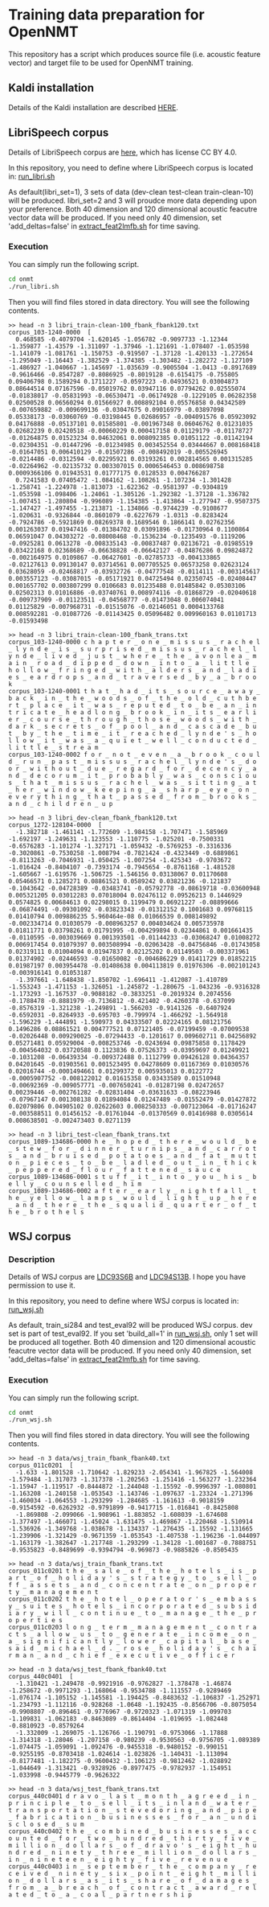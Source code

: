 # Training data preparation for OpenNMT
This repository has a script which produces source file (i.e. acoustic feature vector) and target file to be used for OpenNMT training.

## Kaldi installation

Details of the Kaldi installation are described [HERE](http://kaldi-asr.org/doc/install.html).


## LibriSpeech corpus

Details of LibriSpeech corpus are [here](http://www.openslr.org/12/), which has license CC BY 4.0.

In this repository, you need to define where LibriSpeech corpus is located in: [run_libri.sh](https://github.com/homink/kaldi/blob/FeatureText/egs/onmt/s5/run_libri.sh)

As default(libri_set=1), 3 sets of data (dev-clean test-clean train-clean-10) will be produced. libri_set=2 and 3 will proudce more data depending upon your preference. Both 40 dimension and 120 dimensional acoustic feacutre vector data will be produced. If you need only 40 dimension, set 'add_deltas=false' in [extract_feat2lmfb.sh](https://github.com/homink/kaldi/blob/FeatureText/egs/onmt/s5/local/extract_feat2lmfb.sh) for time saving.

### Execution

You can simply run the following script. 

```bash
cd onmt
./run_libri.sh
```

Then you will find files stored in data directory. You will see the following contents.
```
>> head -n 3 libri_train-clean-100_fbank_fbank120.txt
corpus_103-1240-0000  [
  0.468585 -0.4079704 -1.620145 -1.056782 -0.9097733 -1.12344 -1.359877 -1.43579 -1.311097 -1.37946 -1.121691 -1.078407 -1.053598 -1.141079 -1.081761 -1.150753 -0.919507 -1.37128 -1.420133 -1.272654 -1.295049 -1.16443 -1.382529 -1.374385 -1.303482 -1.282272 -1.127109 -1.486927 -1.040667 -1.145697 -1.035639 -0.9005504 -1.0413 -0.8917689 -0.9616466 -0.8547287 -0.8086925 -0.8019128 -0.6154175 -0.755805 0.09406798 0.1589294 0.1711227 -0.0597223 -0.04936521 0.03004873 0.08644514 0.07167596 -0.05019762 0.03947116 0.07794262 0.02555074 -0.01838017 -0.05831993 -0.06530471 -0.06174928 -0.1229105 0.06282358 0.02500528 0.06560294 0.01566927 0.008892104 0.05576858 0.04342589 -0.007659882 -0.009699136 -0.03047675 0.09016979 -0.03897098 0.05338173 -0.03060769 -0.03198445 0.02686957 -0.004091576 0.05923092 0.04176888 -0.05137101 0.01585801 -0.001967348 0.06046762 0.01231035 0.02682239 0.02420518 -0.00060229 0.000417158 0.01129179 -0.01178727 -0.01264875 0.01523234 0.04632061 0.008092385 0.01051122 -0.01142194 -0.02304351 -0.01447296 -0.01234985 0.003452554 0.03444667 0.008168418 -0.01647051 0.006410129 -0.01507286 -0.008492019 -0.005526945 -0.0214486 -0.0312594 -0.02295921 0.03193261 0.002814565 0.001315285 -0.02264962 -0.02135732 0.003307015 0.0006546453 0.008698758 0.0009366106 0.01943531 0.01777175 0.0128533 0.004766287
  0.7241583 0.07405472 -1.084162 -1.108261 -1.107234 -1.301428 -1.258741 -1.224978 -1.813073 -1.622362 -0.9581397 -0.9304819 -1.053598 -1.098406 -1.24061 -1.305126 -1.292382 -1.37128 -1.336782 -1.007451 -1.280804 -0.996089 -1.154385 -1.413864 -1.277947 -0.9507375 -1.147427 -1.497455 -1.213871 -1.134866 -0.9744239 -0.9108677 -1.020631 -0.9326844 -0.8601079 -0.6227679 -1.0313 -0.8283424 -0.7924786 -0.5921869 0.08269378 0.1689546 0.1866141 0.02762356 0.001263037 0.01947416 -0.01384702 0.03091896 -0.01730964 0.1100864 0.06591047 0.04303272 -0.08008468 -0.1536234 -0.1235493 -0.1119206 -0.0925281 0.0613278 -0.008335143 -0.00837487 0.02136721 -0.01985519 0.03422168 0.02368689 -0.06638828 -0.06642127 -0.04876286 0.09824872 -0.002164975 0.0109867 -0.06427601 -0.02785733 -0.004133865 -0.02127613 0.09130147 0.03714561 0.007705525 0.06573258 0.02623124 0.03628059 -0.02468817 -0.03932726 -0.04777548 -0.0114111 -0.003145617 0.003557123 -0.03087015 -0.05171921 0.04725494 0.02350745 -0.02408447 0.001657702 0.003807299 0.0106683 0.01235488 0.01485842 0.05303106 0.02502313 0.01016886 -0.03740761 0.008974116 -0.01868729 -0.02040618 -0.009737909 -0.01123511 -0.04568777 -0.01473048 0.006074041 0.01125829 -0.007968731 -0.01515076 -0.02146051 0.0004133768 0.008592281 -0.01087726 -0.01143425 0.05096482 0.009960163 0.01101713 -0.01593498
  
>> head -n 3 libri_train-clean-100_fbank_trans.txt
corpus_103-1240-0000 c h a p t e r _ o n e _ m i s s u s _ r a c h e l _ l y n d e _ i s _ s u r p r i s e d _ m i s s u s _ r a c h e l _ l y n d e _ l i v e d _ j u s t _ w h e r e _ t h e _ a v o n l e a _ m a i n _ r o a d _ d i p p e d _ d o w n _ i n t o _ a _ l i t t l e _ h o l l o w _ f r i n g e d _ w i t h _ a l d e r s _ a n d _ l a d i e s _ e a r d r o p s _ a n d _ t r a v e r s e d _ b y _ a _ b r o o k
corpus_103-1240-0001 t h a t _ h a d _ i t s _ s o u r c e _ a w a y _ b a c k _ i n _ t h e _ w o o d s _ o f _ t h e _ o l d _ c u t h b e r t _ p l a c e _ i t _ w a s _ r e p u t e d _ t o _ b e _ a n _ i n t r i c a t e _ h e a d l o n g _ b r o o k _ i n _ i t s _ e a r l i e r _ c o u r s e _ t h r o u g h _ t h o s e _ w o o d s _ w i t h _ d a r k _ s e c r e t s _ o f _ p o o l _ a n d _ c a s c a d e _ b u t _ b y _ t h e _ t i m e _ i t _ r e a c h e d _ l y n d e ' s _ h o l l o w _ i t _ w a s _ a _ q u i e t _ w e l l _ c o n d u c t e d _ l i t t l e _ s t r e a m
corpus_103-1240-0002 f o r _ n o t _ e v e n _ a _ b r o o k _ c o u l d _ r u n _ p a s t _ m i s s u s _ r a c h e l _ l y n d e ' s _ d o o r _ w i t h o u t _ d u e _ r e g a r d _ f o r _ d e c e n c y _ a n d _ d e c o r u m _ i t _ p r o b a b l y _ w a s _ c o n s c i o u s _ t h a t _ m i s s u s _ r a c h e l _ w a s _ s i t t i n g _ a t _ h e r _ w i n d o w _ k e e p i n g _ a _ s h a r p _ e y e _ o n _ e v e r y t h i n g _ t h a t _ p a s s e d _ f r o m _ b r o o k s _ a n d _ c h i l d r e n _ u p

>> head -n 3 libri_dev-clean_fbank_fbank120.txt
corpus_1272-128104-0000  [
  -1.382718 -1.461141 -1.772609 -1.984158 -1.707471 -1.585969 -1.692197 -1.249631 -1.123553 -1.110775 -1.025201 -0.7500331 -0.6576283 -1.101274 -1.327171 -1.059432 -0.5769253 -0.3316336 -0.3020861 -0.7530258 -1.008794 -0.7821424 -0.4323449 -0.6889861 -0.8113263 -0.7046931 -1.050425 -1.007254 -1.425343 -0.9703672 -1.016424 -0.8404107 -0.7393174 -0.7945654 -0.8761168 -1.481528 -1.605667 -1.619576 -1.506725 -1.546156 0.03138067 0.01170608 0.05466571 0.1285271 0.08861521 0.0589242 0.03821236 -0.121837 -0.1043642 -0.04728389 -0.03483741 -0.05792778 -0.08619718 -0.03600948 0.005321205 0.03012283 0.07018004 0.02476112 0.09526213 0.1446929 0.0574825 0.00684613 0.02298015 0.1199479 0.06921227 -0.08899666 -0.06874491 -0.09301092 -0.03823343 -0.01312152 0.1001683 0.09768115 0.01410794 0.009886235 5.960464e-08 0.01066539 0.008149892 -0.002334714 0.01030579 -0.008963257 0.004034624 0.005735978 0.01811771 0.03798261 0.01791995 -0.004299894 0.02344861 0.001661435 -0.0110595 -0.003039669 0.001393501 -0.01144233 -0.03068247 0.01008272 0.006917454 0.01079397 0.003508994 -0.02063428 -0.04756846 -0.01743058 0.02319111 0.01004094 0.01947837 0.02125202 0.01149503 -0.003371961 0.01374902 -0.02446593 -0.01650082 -0.004686229 0.01411729 0.01852215 0.01987197 0.003954478 -0.01408638 0.004113819 0.01976306 -0.002101243 -0.003916141 0.01053187
  -1.397661 -1.648438 -1.850702 -1.696411 -1.412087 -1.410789 -1.553243 -1.471153 -1.326051 -1.245872 -1.280675 -1.043236 -0.9316328 -1.173293 -1.167537 -0.9088182 -0.3833251 -0.2019324 0.2074556 -0.1788478 -0.8881979 -0.7136812 -0.421402 -0.4260378 -0.637099 -0.8576319 -1.321238 -1.249891 -1.566203 -0.9141326 -0.6407924 -0.6592031 -0.8264933 -0.695703 -0.799974 -1.466292 -1.564918 -1.596229 -1.444891 -1.590973 0.04333507 0.02224165 0.08121756 0.1496286 0.08861521 0.004777521 0.07121405 -0.07199459 -0.07009538 -0.02026448 0.009290025 -0.07294433 -0.1201617 0.009602711 0.04256892 0.05271481 0.05929004 -0.008253746 -0.0243694 0.09875858 0.1178429 -0.004564032 0.03720588 0.1123836 0.07526373 -0.03959697 0.01249921 -0.1031208 -0.06439334 -0.009372488 0.1112799 0.09426128 0.04364357 0.04201645 -0.01903561 0.001523495 0.04278609 0.01167369 0.01030576 0.02016744 -0.0001494661 0.01299372 0.005935013 0.0122772 -0.0005907752 -0.008122012 0.01615358 0.03433589 0.01510948 -0.00692369 -0.009057771 -0.007650241 -0.01287198 0.02472657 0.00239446 -0.002761282 -0.02831404 -0.03631633 -0.08223946 -0.07967147 0.001308138 0.01894084 0.01247489 -0.01552479 -0.01427872 0.02079806 0.04905102 0.02622603 0.008250333 -0.007123064 -0.01716247 -0.003588511 0.01456152 -0.01761044 -0.01370569 0.01416988 0.0305614 0.008638501 -0.002473403 0.0271139
  
>> head -n 3 libri_test-clean_fbank_trans.txt
corpus_1089-134686-0000 h e _ h o p e d _ t h e r e _ w o u l d _ b e _ s t e w _ f o r _ d i n n e r _ t u r n i p s _ a n d _ c a r r o t s _ a n d _ b r u i s e d _ p o t a t o e s _ a n d _ f a t _ m u t t o n _ p i e c e s _ t o _ b e _ l a d l e d _ o u t _ i n _ t h i c k _ p e p p e r e d _ f l o u r _ f a t t e n e d _ s a u c e
corpus_1089-134686-0001 s t u f f _ i t _ i n t o _ y o u _ h i s _ b e l l y _ c o u n s e l l e d _ h i m
corpus_1089-134686-0002 a f t e r _ e a r l y _ n i g h t f a l l _ t h e _ y e l l o w _ l a m p s _ w o u l d _ l i g h t _ u p _ h e r e _ a n d _ t h e r e _ t h e _ s q u a l i d _ q u a r t e r _ o f _ t h e _ b r o t h e l s
```

## WSJ corpus

### Description
Details of WSJ corpus are [LDC93S6B](https://catalog.ldc.upenn.edu/LDC93S6B) and [LDC94S13B](https://catalog.ldc.upenn.edu/LDC94S13B). I hope you have permission to use it.

In this repository, you need to define where WSJ corpus is located in: [run_wsj.sh](https://github.com/homink/kaldi/blob/FeatureText/egs/onmt/s5/run_wsj.sh)

As default, train_si284 and test_eval92 will be produced WSJ corpus. dev set is part of test_eval92. If you set 'build_all=1' in [run_wsj.sh](https://github.com/homink/kaldi/blob/FeatureText/egs/onmt/s5/run_wsj.sh), only 1 set will be produced all together. Both 40 dimension and 120 dimensional acoustic feacutre vector data will be produced. If you need only 40 dimension, set 'add_deltas=false' in [extract_feat2lmfb.sh](https://github.com/homink/kaldi/blob/FeatureText/egs/onmt/s5/local/extract_feat2lmfb.sh) for time saving.

### Execution

You can simply run the following script. 

```bash
cd onmt
./run_wsj.sh
```

Then you will find files stored in data directory. You will see the following contents.
```
>> head -n 3 data/wsj_train_fbank_fbank40.txt
corpus_011c0201  [
  -1.633 -1.801528 -1.710642 -1.829233 -2.054341 -1.967825 -1.564008 -1.579484 -1.317073 -1.317378 -1.202563 -1.251416 -1.563277 -1.232364 -1.15947 -1.119517 -0.8444872 -1.244048 -1.15592 -0.9996397 -1.080801 -1.163208 -1.240158 -1.053543 -1.143746 -1.097637 -1.23324 -1.271396 -1.460034 -1.064553 -1.293299 -1.284685 -1.161613 -0.9018159 -0.9154592 -0.6262932 -0.9791899 -0.9417715 -1.016841 -0.8425808
  -1.869808 -2.099066 -1.908961 -1.883852 -1.608039 -1.674608 -1.377497 -1.466071 -1.45024 -1.631475 -1.469867 -1.220468 -1.510914 -1.536926 -1.349768 -1.038678 -1.134337 -1.276435 -1.15592 -1.131665 -1.239906 -1.321429 -0.9671359 -1.053543 -1.407538 -1.196236 -1.044097 -1.163179 -1.382647 -1.217748 -1.293299 -1.34128 -1.001687 -0.7888751 -0.9535823 -0.8489699 -0.9394794 -0.969873 -0.9885826 -0.8505435
  
>> head -n 3 data/wsj_train_fbank_trans.txt
corpus_011c0201 t h e _ s a l e _ o f _ t h e _ h o t e l s _ i s _ p a r t _ o f _ h o l i d a y ' s _ s t r a t e g y _ t o _ s e l l _ o f f _ a s s e t s _ a n d _ c o n c e n t r a t e _ o n _ p r o p e r t y _ m a n a g e m e n t
corpus_011c0202 t h e _ h o t e l _ o p e r a t o r ' s _ e m b a s s y _ s u i t e s _ h o t e l s _ i n c o r p o r a t e d _ s u b s i d i a r y _ w i l l _ c o n t i n u e _ t o _ m a n a g e _ t h e _ p r o p e r t i e s
corpus_011c0203 l o n g _ t e r m _ m a n a g e m e n t _ c o n t r a c t s _ a l l o w _ u s _ t o _ g e n e r a t e _ i n c o m e _ o n _ a _ s i g n i f i c a n t l y _ l o w e r _ c a p i t a l _ b a s e _ s a i d _ m i c h a e l _ d . _ r o s e _ h o l i d a y ' s _ c h a i r m a n _ a n d _ c h i e f _ e x e c u t i v e _ o f f i c e r

>> head -n 3 data/wsj_test_fbank_fbank40.txt
corpus_440c0401  [
  -1.310421 -1.249478 -0.9921916 -0.9762827 -1.378478 -1.46874 -1.258672 -0.9971293 -1.168064 -0.9534788 -1.111557 -0.9289469 -1.076174 -1.105152 -1.145581 -1.194425 -0.8483632 -1.106837 -1.252971 -1.234793 -1.112116 -0.928268 -1.0648 -1.192435 -0.8566706 -0.8075054 -0.9908807 -0.896461 -0.9776967 -0.9720323 -1.071319 -1.099703 -1.109831 -1.062183 -0.8463089 -0.8614404 -1.019695 -1.082448 -0.8810923 -0.8579264
  -1.332009 -1.269075 -1.126766 -1.190791 -0.9753066 -1.17888 -1.314318 -1.28046 -1.207158 -0.980239 -0.9530563 -0.9756705 -1.089389 -1.074475 -1.059091 -1.092476 -0.9455318 -0.9480152 -0.990151 -0.9255195 -0.8703418 -1.024614 -1.023826 -1.140431 -1.113094 -0.8177481 -1.182275 -0.9600432 -1.106123 -0.9812462 -1.028892 -1.044649 -1.313421 -0.9328926 -0.8977475 -0.9782937 -1.154951 -1.033998 -0.9445779 -0.9626322
  
>> head -n 3 data/wsj_test_fbank_trans.txt
corpus_440c0401 d r a v o _ l a s t _ m o n t h _ a g r e e d _ i n _ p r i n c i p l e _ t o _ s e l l _ i t s _ i n l a n d _ w a t e r _ t r a n s p o r t a t i o n _ s t e v e d o r i n g _ a n d _ p i p e _ f a b r i c a t i o n _ b u s i n e s s e s _ f o r _ a n _ u n d i s c l o s e d _ s u m
corpus_440c0402 t h e _ c o m b i n e d _ b u s i n e s s e s _ a c c o u n t e d _ f o r _ t w o _ h u n d r e d _ t h i r t y _ f i v e _ m i l l i o n _ d o l l a r s _ o f _ d r a v o ' s _ e i g h t _ h u n d r e d _ n i n e t y _ t h r e e _ m i l l i o n _ d o l l a r s _ i n _ n i n e t e e n _ e i g h t y _ f i v e _ r e v e n u e
corpus_440c0403 i n _ s e p t e m b e r _ t h e _ c o m p a n y _ r e c e i v e d _ n i n e t y _ s i x _ p o i n t _ e i g h t _ m i l l i o n _ d o l l a r s _ a s _ i t s _ s h a r e _ o f _ d a m a g e s _ f r o m _ a _ b r e a c h _ o f _ c o n t r a c t _ a w a r d _ r e l a t e d _ t o _ a _ c o a l _ p a r t n e r s h i p
```
